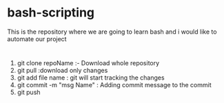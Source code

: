# bash-scripting

This is the repository where we are going to learn bash and i would like to automate our project

#
1) git clone repoName :- Download whole repository
2) git pull :download only changes
3) git add file name : git will start tracking the changes
4) git commit -m "msg Name" : Adding commit message to the commit
5) git push 

#